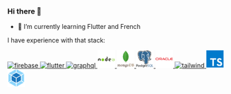 ### Hi there 👋

- 🌱 I’m currently learning Flutter and French

I have experience with that stack:

<a href="https://firebase.google.com/" target="_blank"> 
 <img src="https://www.vectorlogo.zone/logos/firebase/firebase-icon.svg" alt="firebase" width="40" height="40"/> 
</a>
<a href="https://flutter.dev" target="_blank"> 
  <img src="https://www.vectorlogo.zone/logos/flutterio/flutterio-icon.svg" alt="flutter" width="40" height="40"/> 
</a> 
<a href="https://graphql.org" target="_blank"> 
<img src="https://www.vectorlogo.zone/logos/graphql/graphql-icon.svg" alt="graphql" width="40" height="40"/> </a>
<a href="https://nodejs.org" target="_blank"> <img src="https://raw.githubusercontent.com/devicons/devicon/master/icons/nodejs/nodejs-original-wordmark.svg" alt="nodejs" width="40" height="40"/> </a> 
<a href="https://www.mongodb.com/" target="_blank"> <img src="https://raw.githubusercontent.com/devicons/devicon/master/icons/mongodb/mongodb-original-wordmark.svg" alt="mongodb" width="40" height="40"/> </a> 
<a href="https://www.postgresql.org" target="_blank"> <img src="https://raw.githubusercontent.com/devicons/devicon/master/icons/postgresql/postgresql-original-wordmark.svg" alt="postgresql" width="40" height="40"/> </a>
<a href="https://www.oracle.com/database/spatial/" target="_blank"> 
    <img src="https://raw.githubusercontent.com/devicons/devicon/master/icons/oracle/oracle-original.svg" alt="nodejs" width="40" height="40"/>
</a>
<a href="https://tailwindcss.com/" target="_blank"> <img src="https://www.vectorlogo.zone/logos/tailwindcss/tailwindcss-icon.svg" alt="tailwind" width="40" height="40"/> </a> <a href="https://www.typescriptlang.org/" target="_blank"> 
<img src="https://raw.githubusercontent.com/devicons/devicon/master/icons/typescript/typescript-original.svg" alt="typescript" width="40" height="40"/> </a> 
<a href="https://webpack.js.org/" target="_blank"> 
<img src="https://raw.githubusercontent.com/devicons/devicon/master/icons/webpack/webpack-original.svg" alt="webpack" width="40" height="40"/> </a> 

<!--
**WillianLauber/WillianLauber** is a ✨ _special_ ✨ repository because its `README.md` (this file) appears on your GitHub profile.

Here are some ideas to get you started:

- 🔭 I’m currently working on ...
-->

